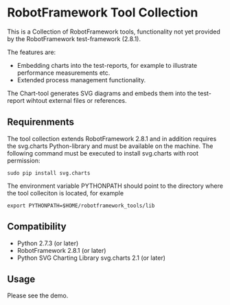 RobotFramework Tool Collection
====================

This is a Collection of RobotFramework tools, functionality not yet provided by the RobotFramework test-framework (2.8.1). 

The features are:
- Embedding charts into the test-reports, for example to illustrate performance measurements etc.
- Extended process management functionality.

The Chart-tool generates SVG diagrams and embeds them into the test-report wihtout external files or references.

## Requirenments

The tool collection extends RobotFramework 2.8.1 and in addition requires the svg.charts Python-library and must be available on the machine. The following command must be executed  to install svg.charts with root permission:

```
sudo pip install svg.charts
```

The environment variable PYTHONPATH should point to the directory where the tool colleciton is located, for example

```
export PYTHONPATH=$HOME/robotframework_tools/lib
```

## Compatibility

- Python 2.7.3 (or later)
- RobotFramework 2.8.1 (or later)
- Python SVG Charting Library svg.charts 2.1 (or later)

## Usage

Please see the demo.
